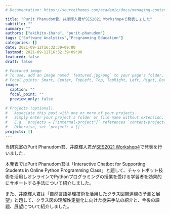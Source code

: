 ```yaml
---
# Documentation: https://sourcethemes.com/academic/docs/managing-content/

title: "Purit Phanudom君、井原輝人君がSES2021 Workshop4で発表しました"
subtitle: ""
summary: ""
authors: ["akihito-ihara", "purit-phanudom"]
tags: ["Software Analytics","Programming Education"]
categories: []
date: 2021-09-12T16:32:39+09:00
lastmod: 2021-09-12T16:32:39+09:00
featured: false
draft: false

# Featured image
# To use, add an image named `featured.jpg/png` to your page's folder.
# Focal points: Smart, Center, TopLeft, Top, TopRight, Left, Right, BottomLeft, Bottom, BottomRight.
image:
  caption: ""
  focal_point: ""
  preview_only: false

# Projects (optional).
#   Associate this post with one or more of your projects.
#   Simply enter your project's folder or file name without extension.
#   E.g. `projects = ["internal-project"]` references `content/project/deep-learning/index.md`.
#   Otherwise, set `projects = []`.
projects: []
---
```

当研究室のPurit Phanudom君、井原輝人君が[SES2021 Workshop4](https://ses.sigse.jp/2021/workshop.html#ws4)で発表を行いました．<br>

本発表ではPurit Phanudom君は「Interactive Chatbot for Supporting Students in Online Python Programming Class」と題して、チャットボット技術を活用しオンラインでPythonプログラミングの授業を受ける学習者を効果的にサポートする手法について紹介しました。

また、井原輝人君は「自然言語処理技術を活用したクラス図関連線の予測と展望」と題して、クラス図の理解性定量化に向けた従来手法の紹介と、今後の課題、展望について紹介しました。
